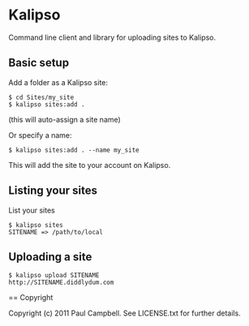 # Kalipso # 

Command line client and library for uploading sites to Kalipso.


## Basic setup ##

Add a folder as a Kalipso site:

    $ cd Sites/my_site
    $ kalipso sites:add .

(this will auto-assign a site name)

Or specify a name:

    $ kalipso sites:add . --name my_site

This will add the site to your account on Kalipso.

## Listing your sites ##

List your sites

    $ kalipso sites
    SITENAME => /path/to/local

## Uploading a site ##

    $ kalipso upload SITENAME
    http://SITENAME.diddlydum.com


== Copyright

Copyright (c) 2011 Paul Campbell. See LICENSE.txt for
further details.

